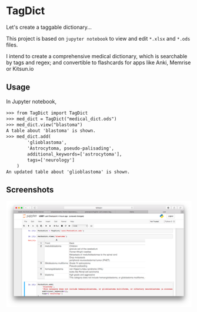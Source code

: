 # TagDict

Let's create a taggable dictionary...

This project is based on `jupyter notebook` to view and edit `*.xlsx` and `*.ods` files.

I intend to create a comprehensive medical dictionary, which is searchable by tags and regex; and convertible to flashcards for apps like Anki, Memrise or Kitsun.io

## Usage

In Jupyter notebook,

```pydocstring
>>> from TagDict import TagDict
>>> med_dict = TagDict("medical_dict.ods")
>>> med_dict.view("blastoma")
A table about 'blastoma' is shown.
>>> med_dict.add(
        'glioblastoma',
        'Astrocytoma, pseudo-palisading',
        additional_keywords=['astrocytoma'],
        tags=['neurology']
    )
An updated table about 'glioblastoma' is shown.
```

## Screenshots

<img src="https://raw.githubusercontent.com/patarapolw/TagDict/master/screenshots/0.png">
